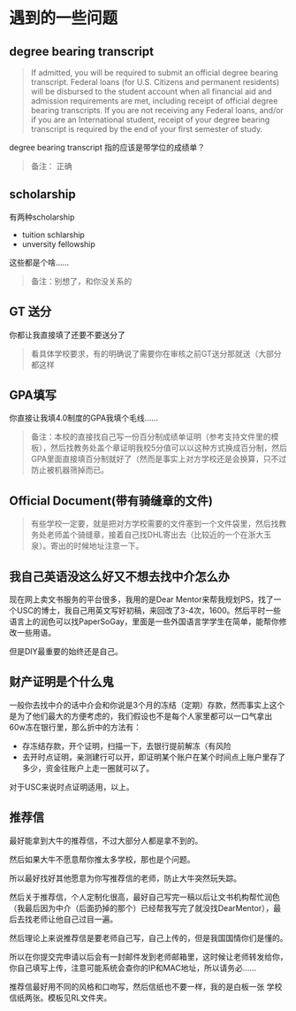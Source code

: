 # 遇到的一些问题

## degree bearing transcript

> If admitted, you will be required to submit an official degree bearing transcript. Federal loans (for U.S. Citizens and permanent residents) will be disbursed to the student account when all financial aid and admission requirements are met, including receipt of official degree bearing transcripts. If you are not receiving any Federal loans, and/or if you are an International student, receipt of your degree bearing transcript is required by the end of your first semester of study. 

degree bearing transcript 指的应该是带学位的成绩单？

> 备注： 正确

## scholarship

有两种scholarship

- tuition schlarship
- unversity fellowship

这些都是个啥……

> 备注：别想了，和你没关系的

## GT 送分

你都让我直接填了还要不要送分了

> 看具体学校要求，有的明确说了需要你在审核之前GT送分那就送（大部分都这样

## GPA填写

你直接让我填4.0制度的GPA我填个毛线……

> 备注：本校的直接找自己写一份百分制成绩单证明（参考支持文件里的模板），然后找教务处盖个章证明我校5分值可以以这种方式换成百分制，然后GPA里面直接填百分制就好了（然而是事实上对方学校还是会换算，只不过防止被机器筛掉而已。

## Official Document(带有骑缝章的文件)

> 有些学校一定要，就是把对方学校需要的文件塞到一个文件袋里，然后找教务处老师盖个骑缝章，接着自己找DHL寄出去（比较近的一个在浙大玉泉）。寄出的时候地址注意一下。	

## 我自己英语没这么好又不想去找中介怎么办

现在网上卖文书服务的平台很多，我用的是Dear Mentor来帮我规划PS，找了一个USC的博士，我自己用英文写好初稿，来回改了3-4次，1600。然后平时一些语言上的润色可以找PaperSoGay，里面是一些外国语言学学生在简单，能帮你修改一些用语。

但是DIY最重要的始终还是自己。

## 财产证明是个什么鬼

一般你去找中介的话中介会和你说是3个月的冻结（定期）存款，然而事实上这个是为了他们最大的方便考虑的，我们假设也不是每个人家里都可以一口气拿出60w冻在银行里，那么折中的方法有：

- 存冻结存款，开个证明，扫描一下，去银行提前解冻（有风险
- 去开时点证明，亲测建行可以开，即证明某个账户在某个时间点上账户里存了多少，资金往账户上走一圈就可以了。

对于USC来说时点证明适用，以上。

## 推荐信

最好能拿到大牛的推荐信，不过大部分人都是拿不到的。

然后如果大牛不愿意帮你推太多学校，那也是个问题。

所以最好找好其他愿意为你写推荐信的老师，防止大牛突然玩失踪。

然后关于推荐信，个人定制化很高，最好自己写完一稿以后让文书机构帮忙润色（我最后因为中介（后面扔掉的那个）已经帮我写完了就没找DearMentor），最后去找老师让他自己过目一遍。

然后理论上来说推荐信是要老师自己写，自己上传的，但是我国国情你们是懂的。

所以在你提交完申请以后会有一封邮件发到老师邮箱里，这时候让老师转发给你，你自己填写上传，注意可能系统会查你的IP和MAC地址，所以请务必……

推荐信最好用不同的风格和口吻写，然后信纸也不要一样，我的是白板一张 学校信纸两张。模板见RL文件夹。